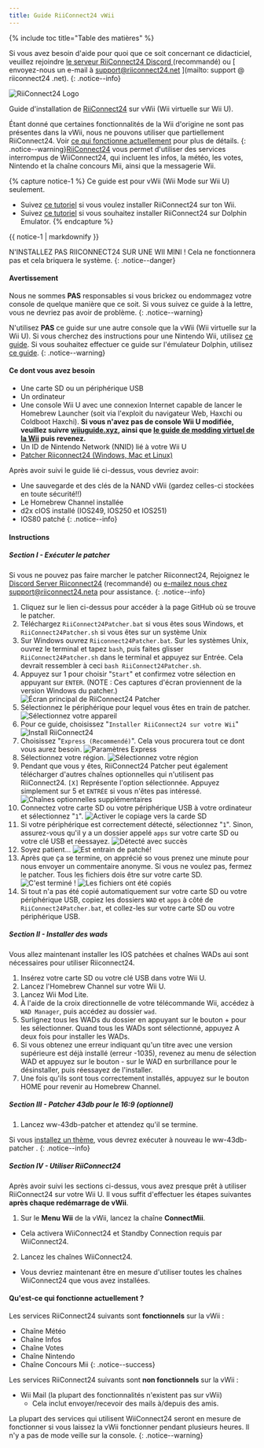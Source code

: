 ```yaml
---
title: Guide RiiConnect24 vWii
---
```


{% include toc title="Table des matières" %}

Si vous avez besoin d'aide pour quoi que ce soit concernant ce didacticiel, veuillez rejoindre [ le serveur RiiConnect24 Discord ](https://discord.gg/rc24) (recommandé) ou \[ envoyez-nous un e-mail à support@riiconnect24.net \](mailto: support @ riiconnect24 .net).
{: .notice--info}

![RiiConnect24 Logo](/images/WiiRC24Logo.jpg)

Guide d'installation de [RiiConnect24](https://rc24.xyz) sur vWii (Wii virtuelle sur Wii U).

Étant donné que certaines fonctionnalités de la Wii d'origine ne sont pas présentes dans la vWii, nous ne pouvons utiliser que partiellement RiiConnect24. Voir [ce qui fonctionne actuellement](#whats-currently-working) pour plus de détails.
{: .notice--warning}[RiiConnect24](https://rc24.xyz/) vous permet d'utiliser des services interrompus de WiiConnect24, qui incluent les infos, la météo, les votes, Nintendo et la chaîne concours Mii, ainsi que la messagerie Wii.

{% capture notice-1 %}
Ce guide est pour vWii (Wii Mode sur Wii U) seulement.

- Suivez [ce tutoriel](riiconnect24-wii) si vous voulez installer RiiConnect24 sur ton Wii.
- Suivez [ce tutoriel](riiconnect24-dolphin) si vous souhaitez installer RiiConnect24 sur Dolphin Emulator.
{% endcapture %}

<div class="notice--warning">{{ notice-1 | markdownify }}</div>

N'INSTALLEZ PAS RIICONNECT24 SUR UNE WII MINI ! Cela ne fonctionnera pas et cela briquera le système.
{: .notice--danger}

#### Avertissement

Nous ne sommes **PAS** responsables si vous brickez ou endommagez votre console de quelque manière que ce soit. Si vous suivez ce guide à la lettre, vous ne devriez pas avoir de problème.
{: .notice--warning}

N'utilisez **PAS** ce guide sur une autre console que la vWii (Wii virtuelle sur la Wii U). Si vous cherchez des instructions pour une Nintendo Wii, utilisez [ce guide](riiconnect24). Si vous souhaitez effectuer ce guide sur l'émulateur Dolphin, utilisez [ce guide](riiconnect24-dolphin).
{: .notice--warning}

#### Ce dont vous avez besoin

* Une carte SD ou un périphérique USB
* Un ordinateur
* Une console Wii U avec une connexion Internet capable de lancer le Homebrew Launcher (soit via l'exploit du navigateur Web, Haxchi ou Coldboot Haxchi). **Si vous n'avez pas de console Wii U modifiée, veuillez suivre [wiiuguide.xyz](https://wiiuguide.xyz), ainsi que [le guide de modding virtuel de la Wii](https://wiiuguide.xyz/#/vwii-modding) puis revenez.**
* Un ID de Nintendo Network (NNID) lié à votre Wii U
* [Patcher Riiconnect24 (Windows, Mac et Linux)](https://github.com/RiiConnect24/RiiConnect24-Patcher/releases)

Après avoir suivi le guide lié ci-dessus, vous devriez avoir:
* Une sauvegarde et des clés de la NAND vWii (gardez celles-ci stockées en toute sécurité!!)
* Le Homebrew Channel installée
* d2x cIOS installé (IOS249, IOS250 et IOS251)
* IOS80 patché
{: .notice--info}

#### Instructions

##### Section I - Exécuter le patcher

Si vous ne pouvez pas faire marcher le patcher Riiconnect24, Rejoignez le[ Discord Server Riiconnect24](https://discord.gg/rc24) (recommandé) ou [ e-mailez nous chez support@riiconnect24.neta](mailto:support@riiconnect24.net) pour assistance.
{: .notice--info}

1. Cliquez sur le lien ci-dessus pour accéder à la page GitHub où se trouve le patcher.
2. Téléchargez `RiiConnect24Patcher.bat` si vous êtes sous Windows, et `RiiConnect24Patcher.sh` si vous êtes sur un système Unix
3. Sur Windows ouvrez `Riiconnect24Patcher.bat`. Sur les systèmes Unix, ouvrez le terminal et tapez `bash`, puis faites glisser `RiiConnect24Patcher.sh` dans le terminal et appuyez sur Entrée. Cela devrait ressembler à ceci `bash RiiConnect24Patcher.sh`.
4. Appuyez sur 1 pour choisir "`Start`" et confirmez votre sélection en appuyant sur `ENTER`. (NOTE : Ces captures d'écran proviennent de la version Windows du patcher.) ![Écran principal de RiiConnect24 Patcher](/images/RC24_Patcher/1.JPG)
5. Sélectionnez le périphérique pour lequel vous êtes en train de patcher. ![Sélectionnez votre appareil](/images/RC24_Patcher/2.JPG)
6. Pour ce guide, choisissez "`Installer RiiConnect24 sur votre Wii`" ![Install RiiConnect24](/images/RC24_Patcher/3.JPG)
7. Choisissez "`Express (Recommendé)`". Cela vous procurera tout ce dont vous aurez besoin. ![Paramètres Express](/images/RC24_Patcher/4.JPG)
8. Sélectionnez votre région. ![Sélectionnez votre région](/images/RC24_Patcher/5.JPG)
9. Pendant que vous y êtes, RiiConnect24 Patcher peut également télécharger d'autres chaînes optionnelles qui n'utilisent pas RiiConnect24. `[X]` Représente l'option sélectionnée. Appuyez simplement sur 5 et `ENTRÉE` si vous n'êtes pas intéressé. ![Chaînes optionnelles supplémentaires](/images/RC24_Patcher/6.JPG)
10. Connectez votre carte SD ou votre périphérique USB à votre ordinateur et sélectionnez "`1`". ![Activer le copiage vers la carde SD](/images/RC24_Patcher/7.JPG)
11. Si votre périphérique est correctement détecté, sélectionnez "`1`". Sinon, assurez-vous qu'il y a un dossier appelé `apps` sur votre carte SD ou votre clé USB et réessayez. ![Détecté avec succès](/images/RC24_Patcher/8.JPG)
12. Soyez patient... ![Est entrain de patché!](/images/RC24_Patcher/9.JPG)
13. Après que ça se termine, on apprécié so vous prenez une minute pour nous envoyer un commentaire anonyme.  Si vous ne voulez pas, fermez le patcher. Tous les fichiers dois être sur votre carte SD. ![C'est terminé !](/images/RC24_Patcher/10.JPG) ![Les fichiers ont été copiés](/images/RC24_Patcher/11.PNG)
14. Si tout n'a pas été copié automatiquement sur votre carte SD ou votre périphérique USB, copiez les dossiers `WAD` et `apps` à côté de `RiiConnect24Patcher.bat`, et collez-les sur votre carte SD ou votre périphérique USB.

##### Section II - Installer des wads

Vous allez maintenant installer les IOS patchées et chaînes WADs aui sont nécessaires pour utiliser Riiconnect24.

1. Insérez votre carte SD ou votre clé USB dans votre Wii U.
2. Lancez l'Homebrew Channel sur votre Wii U.
3. Lancez Wii Mod Lite.
4. À l'aide de la croix directionnelle de votre télécommande Wii, accédez à `WAD Manager`, puis accédez au dossier `wad`.
5. Surlignez tous les WADs du dossier en appuyant sur le bouton + pour les sélectionner. Quand tous les WADs sont sélectionné, appuyez A deux fois pour installer les WADs.
6. Si vous obtenez une erreur indiquant qu'un titre avec une version supérieure est déjà installé (erreur -1035), revenez au menu de sélection WAD et appuyez sur le bouton - sur le WAD en surbrillance pour le désinstaller, puis réessayez de l'installer.
7. Une fois qu'ils sont tous correctement installés, appuyez sur le bouton HOME pour revenir au Homebrew Channel.

##### Section III - Patcher 43db pour le 16:9 (optionnel)

1. Lancez ww-43db-patcher et attendez qu'il se termine.

Si vous [installez un thème](/themes-vwii), vous devrez exécuter à nouveau le ww-43db-patcher .
{: .notice--info}

##### Section IV - Utiliser RiiConnect24

Après avoir suivi les sections ci-dessus, vous avez presque prêt à utiliser RiiConnect24 sur votre Wii U. Il vous suffit d'effectuer les étapes suivantes **après chaque redémarrage de vWii**.

1. Sur le **Menu Wii** de la vWii, lancez la chaîne **ConnectMii**.
* Cela activera WiiConnect24 et Standby Connection requis par WiiConnect24.
2. Lancez les chaînes WiiConnect24.
* Vous devriez maintenant être en mesure d'utiliser toutes les chaînes WiiConnect24 que vous avez installées.

#### Qu'est-ce qui fonctionne actuellement ?
Les services RiiConnect24 suivants sont **fonctionnels** sur la vWii :
* Chaîne Météo
* Chaîne Infos
* Chaîne Votes
* Chaîne Nintendo
* Chaîne Concours Mii
{: .notice--success}

Les services RiiConnect24 suivants sont **non fonctionnels** sur la vWii :
* Wii Mail (la plupart des fonctionnalités n'existent pas sur vWii)
    * Cela inclut envoyer/recevoir des mails à/depuis des amis.

La plupart des services qui utilisent WiiConnect24 seront en mesure de fonctionner si vous laissez la vWii fonctionner pendant plusieurs heures. Il n'y a pas de mode veille sur la console.
{: .notice--warning}

